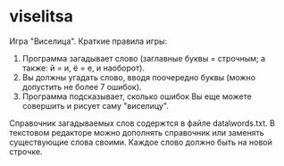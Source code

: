 # viselitsa
 Игра "Виселица".
 Краткие правила игры:
 1) Программа загадывает слово (заглавные буквы = строчным; а также: й = и, ё = е, и наоборот).
 2) Вы должны угадать слово, вводя поочередно буквы (можно допустить не более 7 ошибок).
 3) Программа подсказывает, сколько ошибок Вы еще можете совершить и рисует саму "виселицу".
 
 Справочник загадываемых слов содержтся в файле data\words.txt.
 В текстовом редакторе можно дополнять справочник или заменять существующие слова своими.
 Каждое слово должно быть на новой строчке.

